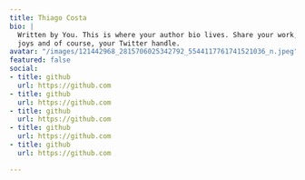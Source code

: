 ```yaml
---
title: Thiago Costa
bio: |
  Written by You. This is where your author bio lives. Share your work, your
  joys and of course, your Twitter handle.
avatar: "/images/121442968_2815706025342792_5544117761741521036_n.jpeg"
featured: false
social:
- title: github
  url: https://github.com
- title: github
  url: https://github.com
- title: github
  url: https://github.com
- title: github
  url: https://github.com
- title: github
  url: https://github.com

---
```


